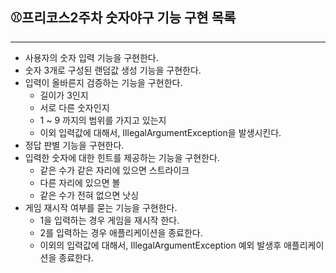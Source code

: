 ## ⚾프리코스2주차 숫자야구 기능 구현 목록

---
- 사용자의 숫자 입력 기능을 구현한다.
- 숫자 3개로 구성된 랜덤값 생성 기능을 구현한다.
- 입력이 올바른지 검증하는 기능을 구현한다.
  - 길이가 3인지
  - 서로 다른 숫자인지
  - 1 ~ 9 까지의 범위를 가지고 있는지
  - 이외 입력값에 대해서, IllegalArgumentException을 발생시킨다.
- 정답 판별 기능을 구현한다.
- 입력한 숫자에 대한 힌트를 제공하는 기능을 구현한다.
  - 같은 수가 같은 자리에 있으면 스트라이크
  - 다른 자리에 있으면 볼
  - 같은 수가 전혀 없으면 낫싱
- 게임 재시작 여부를 묻는 기능을 구현한다.
  - 1을 입력하는 경우 게임을 재시작 한다.
  - 2를 입력하는 경우 애플리케이션을 종료한다.
  - 이외의 입력값에 대해서, IllegalArgumentException 예외 발생후 애플리케이션을 종료한다.

